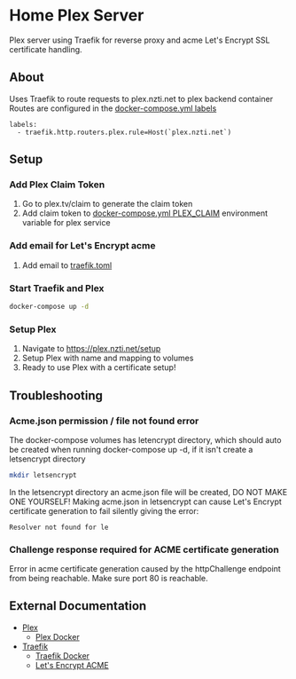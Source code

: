 # Home Plex Server
Plex server using Traefik for reverse proxy and acme Let's Encrypt SSL certificate handling.

## About
Uses Traefik to route requests to plex.nzti.net to plex backend container
Routes are configured in the [docker-compose.yml labels](https://github.com/SubZero12556/plex/blob/e6112baf98836bc34048f7131cbe22e47508fbd7/docker-compose.yml#L31)
```
labels:
  - traefik.http.routers.plex.rule=Host(`plex.nzti.net`)
```

## Setup
### Add Plex Claim Token
1. Go to plex.tv/claim to generate the claim token
2. Add claim token to [docker-compose.yml PLEX_CLAIM](https://github.com/SubZero12556/plex/blob/e6112baf98836bc34048f7131cbe22e47508fbd7/docker-compose.yml#L28) environment variable for plex service

### Add email for Let's Encrypt acme
1. Add email to [traefik.toml](https://github.com/SubZero12556/plex/blob/e6112baf98836bc34048f7131cbe22e47508fbd7/traefik.toml#L22)

### Start Traefik and Plex
```bash
docker-compose up -d
```

### Setup Plex
1. Navigate to https://plex.nzti.net/setup
2. Setup Plex with name and mapping to volumes
3. Ready to use Plex with a certificate setup!

## Troubleshooting
### Acme.json permission / file not found error
The docker-compose volumes has letencrypt directory, which should auto be created when running docker-compose up -d, if it isn't create a letsencrypt directory
```bash
mkdir letsencrypt
```
In the letsencrypt directory an acme.json file will be created, DO NOT MAKE ONE YOURSELF!
Making acme.json in letsencrypt can cause Let's Encrypt certificate generation to fail silently giving the error:
```
Resolver not found for le
```

### Challenge response required for ACME certificate generation
Error in acme certificate generation caused by the httpChallenge endpoint from being reachable.
Make sure port 80 is reachable.

## External Documentation
* [Plex](https://support.plex.tv/articles/200264746-quick-start-step-by-step-guides/)
  * [Plex Docker](https://hub.docker.com/r/linuxserver/plex)
* [Traefik](https://doc.traefik.io/traefik/)
  * [Traefik Docker](https://hub.docker.com/_/traefik)
  * [Let's Encrypt ACME](https://doc.traefik.io/traefik/https/acme/)
